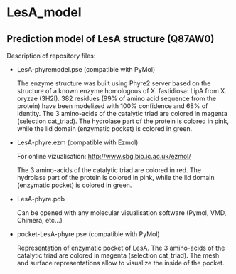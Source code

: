 # LesA_model
## Prediction model of LesA structure (Q87AW0)

Description of repository files:

* LesA-phyremodel.pse (compatible with PyMol)

  The enzyme structure was built using Phyre2 server based on the structure of a known enzyme homologous of X. fastidiosa: LipA from X. oryzae (3H2I). 
  382 residues (99% of amino acid sequence from the protein) have been modelized with 100% confidence and 68% of identity. 
  The 3 amino-acids of the catalytic triad are colored in magenta (selection cat_triad).
  The hydrolase part of the protein is colored in pink, while the lid domain (enzymatic pocket) is colored in green.

* LesA-phyre.ezm (compatible with Ezmol)
  
  For online vizualisation: http://www.sbg.bio.ic.ac.uk/ezmol/
  
  The 3 amino-acids of the catalytic triad are colored in red.
  The hydrolase part of the protein is colored in pink, while the lid domain (enzymatic pocket) is colored in green.

* LesA-phyre.pdb
  
  Can be opened with any molecular visualisation software (Pymol, VMD, Chimera, etc...)
  
* pocket-LesA-phyre.pse (compatible with PyMol)
  
  Representation of enzymatic pocket of LesA. 
  The 3 amino-acids of the catalytic triad are colored in magenta (selection cat_triad). The mesh and surface representations allow to visualize the inside of the pocket.
